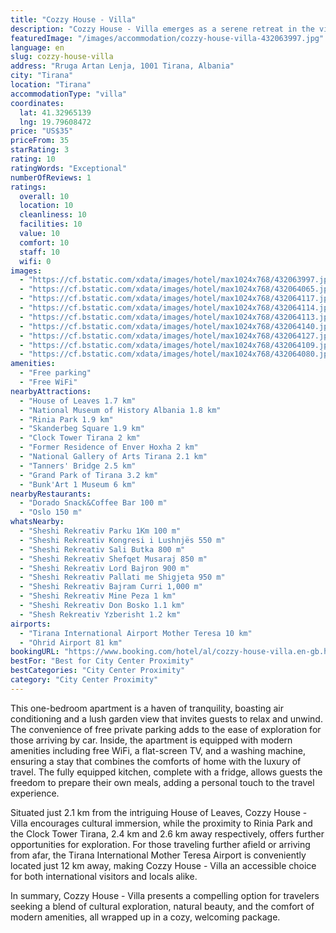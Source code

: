 ```yaml
---
title: "Cozzy House - Villa"
description: "Cozzy House - Villa emerges as a serene retreat in the vibrant heart of Tirana, offering guests a unique blend of comfort and convenience."
featuredImage: "/images/accommodation/cozzy-house-villa-432063997.jpg"
language: en
slug: cozzy-house-villa
address: "Rruga Artan Lenja, 1001 Tirana, Albania"
city: "Tirana"
location: "Tirana"
accommodationType: "villa"
coordinates:
  lat: 41.32965139
  lng: 19.79608472
price: "US$35"
priceFrom: 35
starRating: 3
rating: 10
ratingWords: "Exceptional"
numberOfReviews: 1
ratings:
  overall: 10
  location: 10
  cleanliness: 10
  facilities: 10
  value: 10
  comfort: 10
  staff: 10
  wifi: 0
images:
  - "https://cf.bstatic.com/xdata/images/hotel/max1024x768/432063997.jpg?k=951cd695313b9119d8bdd308b52e88c49aa407f5ce95850bce4da8a35a5c02e7&o=&hp=1"
  - "https://cf.bstatic.com/xdata/images/hotel/max1024x768/432064065.jpg?k=b742d23e9b4ebd48a986adead9c5a72dc6236f33e3955900fd70f1708d960b07&o=&hp=1"
  - "https://cf.bstatic.com/xdata/images/hotel/max1024x768/432064117.jpg?k=37a1d1ec3cd96c0151d29d344ff4065546668a030aa48b2d16a51cb102924557&o=&hp=1"
  - "https://cf.bstatic.com/xdata/images/hotel/max1024x768/432064114.jpg?k=68a4033eae2760f17c1a075999f65ee504de03ee5dbfdd5ac20c5908e1194f97&o=&hp=1"
  - "https://cf.bstatic.com/xdata/images/hotel/max1024x768/432064113.jpg?k=8a12cc13412fd5d0dea476afa85e7ffd4c7825e28def633f67eed6df6dcecca0&o=&hp=1"
  - "https://cf.bstatic.com/xdata/images/hotel/max1024x768/432064140.jpg?k=bb8aafc63159cb961ebd518d7b25756985c76e0ca07dfc7fb80871440e22111b&o=&hp=1"
  - "https://cf.bstatic.com/xdata/images/hotel/max1024x768/432064127.jpg?k=516cf7f4ad7902a22da126699e5e284d97fb670977d17d122914c5cbaf3dc81a&o=&hp=1"
  - "https://cf.bstatic.com/xdata/images/hotel/max1024x768/432064109.jpg?k=77f3632c0a98acc6800c6e804d0bcb4a5b90d723739d26ccd81d335e74c3e52a&o=&hp=1"
  - "https://cf.bstatic.com/xdata/images/hotel/max1024x768/432064080.jpg?k=ce1ebb19640b1d4d6494864de3092daa4b4bd361bbdf050fe87caa0f5b125be2&o=&hp=1"
amenities:
  - "Free parking"
  - "Free WiFi"
nearbyAttractions:
  - "House of Leaves 1.7 km"
  - "National Museum of History Albania 1.8 km"
  - "Rinia Park 1.9 km"
  - "Skanderbeg Square 1.9 km"
  - "Clock Tower Tirana 2 km"
  - "Former Residence of Enver Hoxha 2 km"
  - "National Gallery of Arts Tirana 2.1 km"
  - "Tanners' Bridge 2.5 km"
  - "Grand Park of Tirana 3.2 km"
  - "Bunk'Art 1 Museum 6 km"
nearbyRestaurants:
  - "Dorado Snack&Coffee Bar 100 m"
  - "Oslo 150 m"
whatsNearby:
  - "Sheshi Rekreativ Parku 1Km 100 m"
  - "Sheshi Rekreativ Kongresi i Lushnjës 550 m"
  - "Sheshi Rekreativ Sali Butka 800 m"
  - "Sheshi Rekreativ Shefqet Musaraj 850 m"
  - "Sheshi Rekreativ Lord Bajron 900 m"
  - "Sheshi Rekreativ Pallati me Shigjeta 950 m"
  - "Sheshi Rekreativ Bajram Curri 1,000 m"
  - "Sheshi Rekreativ Mine Peza 1 km"
  - "Sheshi Rekreativ Don Bosko 1.1 km"
  - "Shesh Rekreativ Yzberisht 1.2 km"
airports:
  - "Tirana International Airport Mother Teresa 10 km"
  - "Ohrid Airport 81 km"
bookingURL: "https://www.booking.com/hotel/al/cozzy-house-villa.en-gb.html?aid=8035640"
bestFor: "Best for City Center Proximity"
bestCategories: "City Center Proximity"
category: "City Center Proximity"
---
```


This one-bedroom apartment is a haven of tranquility, boasting air conditioning and a lush garden view that invites guests to relax and unwind. The convenience of free private parking adds to the ease of exploration for those arriving by car. Inside, the apartment is equipped with modern amenities including free WiFi, a flat-screen TV, and a washing machine, ensuring a stay that combines the comforts of home with the luxury of travel. The fully equipped kitchen, complete with a fridge, allows guests the freedom to prepare their own meals, adding a personal touch to the travel experience.

Situated just 2.1 km from the intriguing House of Leaves, Cozzy House - Villa encourages cultural immersion, while the proximity to Rinia Park and the Clock Tower Tirana, 2.4 km and 2.6 km away respectively, offers further opportunities for exploration. For those traveling further afield or arriving from afar, the Tirana International Mother Teresa Airport is conveniently located just 12 km away, making Cozzy House - Villa an accessible choice for both international visitors and locals alike.

In summary, Cozzy House - Villa presents a compelling option for travelers seeking a blend of cultural exploration, natural beauty, and the comfort of modern amenities, all wrapped up in a cozy, welcoming package.